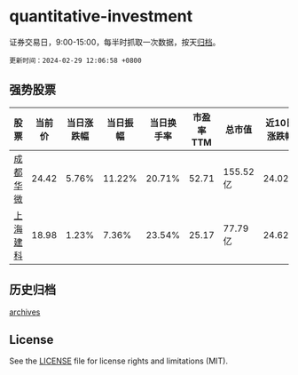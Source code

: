 # quantitative-investment

证券交易日，9:00-15:00，每半时抓取一次数据，按天[归档](archives)。

`更新时间：2024-02-29 12:06:58 +0800`

## 强势股票

|股票|当前价|当日涨跌幅|当日振幅|当日换手率|市盈率TTM|总市值|近10日涨跌幅|
|----|----|----|----|----|----|----|----|
|[成都华微](https://xueqiu.com/S/SH688709)|24.42|5.76%|11.22%|20.71%|52.71|155.52亿|24.02%|
|[上海建科](https://xueqiu.com/S/SH603153)|18.98|1.23%|7.36%|23.54%|25.17|77.79亿|24.62%|

## 历史归档

[archives](archives)

## License

See the [LICENSE](LICENSE) file for license rights and limitations (MIT).